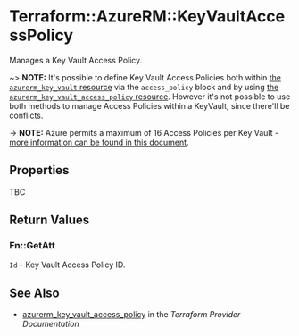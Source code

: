 # Terraform::AzureRM::KeyVaultAccessPolicy

Manages a Key Vault Access Policy.

~> **NOTE:** It's possible to define Key Vault Access Policies both within [the `azurerm_key_vault` resource](key_vault.html) via the `access_policy` block and by using [the `azurerm_key_vault_access_policy` resource](key_vault_access_policy.html). However it's not possible to use both methods to manage Access Policies within a KeyVault, since there'll be conflicts.

-> **NOTE:** Azure permits a maximum of 16 Access Policies per Key Vault - [more information can be found in this document](https://docs.microsoft.com/en-us/azure/key-vault/key-vault-secure-your-key-vault#data-plane-access-control).

## Properties

TBC

## Return Values

### Fn::GetAtt

`Id` - Key Vault Access Policy ID.

## See Also

* [azurerm_key_vault_access_policy](https://www.terraform.io/docs/providers/azurerm/r/key_vault_access_policy.html) in the _Terraform Provider Documentation_